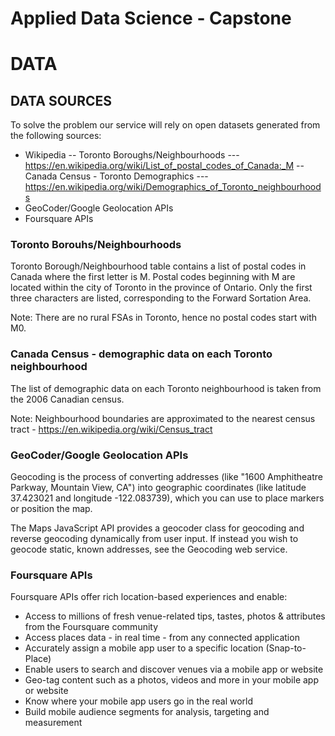 # Applied Data Science - Capstone

# DATA

## DATA SOURCES

To solve the problem our service will rely on open datasets generated from the following sources:
- Wikipedia
-- Toronto Boroughs/Neighbourhoods
--- https://en.wikipedia.org/wiki/List_of_postal_codes_of_Canada:_M
-- Canada Census - Toronto Demographics
--- https://en.wikipedia.org/wiki/Demographics_of_Toronto_neighbourhoods
- GeoCoder/Google Geolocation APIs
- Foursquare APIs

### Toronto Borouhs/Neighbourhoods

Toronto Borough/Neighbourhood table contains a list of postal codes in Canada where the first letter is M. Postal codes beginning with M are located within the city of Toronto in the province of Ontario. Only the first three characters are listed, corresponding to the Forward Sortation Area.

Note: There are no rural FSAs in Toronto, hence no postal codes start with M0.

### Canada Census - demographic data on each Toronto neighbourhood

The list of demographic data on each Toronto neighbourhood is taken from the 2006 Canadian census.

Note: Neighbourhood boundaries are approximated to the nearest census tract - https://en.wikipedia.org/wiki/Census_tract

### GeoCoder/Google Geolocation APIs

Geocoding is the process of converting addresses (like "1600 Amphitheatre Parkway, Mountain View, CA") into geographic coordinates (like latitude 37.423021 and longitude -122.083739), which you can use to place markers or position the map.

The Maps JavaScript API provides a geocoder class for geocoding and reverse geocoding dynamically from user input. If instead you wish to geocode static, known addresses, see the Geocoding web service.

### Foursquare APIs
Foursquare APIs offer rich location-based experiences and enable:
- Access to millions of fresh venue-related tips, tastes, photos & attributes from the Foursquare community
- Access places data - in real time - from any connected application
- Accurately assign a mobile app user to a specific location (Snap-to-Place)
- Enable users to search and discover venues via a mobile app or website
- Geo-tag content such as a photos, videos and more in your mobile app or website
- Know where your mobile app users go in the real world
- Build mobile audience segments for analysis, targeting and measurement
